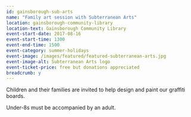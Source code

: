 ```yaml
---
id: gainsborough-sub-arts
name: "Family art session with Subterranean Arts"
location: gainsborough-community-library
location-text: Gainsborough Community Library
event-start-date: 2017-08-16
event-start-time: 1300
event-end-time: 1500
event-category: summer-holidays
event-image: /images/featured/featured-subterranean-arts.jpg
event-image-alt: Subterranean Arts logo
event-ticket-price: free but donations appreciated
breadcrumb: y
---
```


Children and their families are invited to help design and paint our graffiti boards.

Under-8s must be accompanied by an adult.
